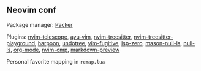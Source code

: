 ## Neovim conf
Package manager: [Packer](https://github.com/wbthomason/packer.nvim)

Plugins: [nvim-telescope](https://github.com/nvim-telescope/telescope.nvim),
[ayu-vim](https://github.com/ayu-theme/ayu-vim/tree/master),
[nvim-treesitter](https://github.com/nvim-treesitter/nvim-treesitter),
[nvim-treesitter-playground](https://github.com/nvim-treesitter/playground),
[harpoon](https://github.com/ThePrimeagen/harpoon), [undotree](https://github.com/mbbill/undotree),
[vim-fugitive](https://github.com/tpope/vim-fugitive),
[lsp-zero](https://github.com/VonHeikemen/lsp-zero.nvim),
[mason-null-ls](https://github.com/jay-babu/mason-null-ls.nvim),
[null-ls](https://github.com/jose-elias-alvarez/null-ls.nvim), 
[org-mode](https://github.com/nvim-orgmode/orgmode),
[nvim-cmp](https://github.com/hrsh7th/nvim-cmp),
[markdown-preview](https://github.com/iamcco/markdown-preview.nvim)

Personal favorite mapping in `remap.lua`

